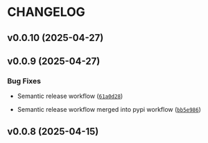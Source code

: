 # CHANGELOG


## v0.0.10 (2025-04-27)


## v0.0.9 (2025-04-27)

### Bug Fixes

- Semantic release workflow
  ([`61a0d28`](https://github.com/yunks128/slim-cli/commit/61a0d28ff648ac73d0c37ce4f59f873d596d6e45))

- Semantic release workflow merged into pypi workflow
  ([`bb5e986`](https://github.com/yunks128/slim-cli/commit/bb5e986dfa6da1a12f997fabd0cecb99cf04f5bc))


## v0.0.8 (2025-04-15)
